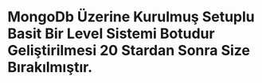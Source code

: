 # MongoDb Üzerine Kurulmuş Setuplu Basit Bir Level Sistemi Botudur Geliştirilmesi 20 Stardan Sonra Size Bırakılmıştır.

